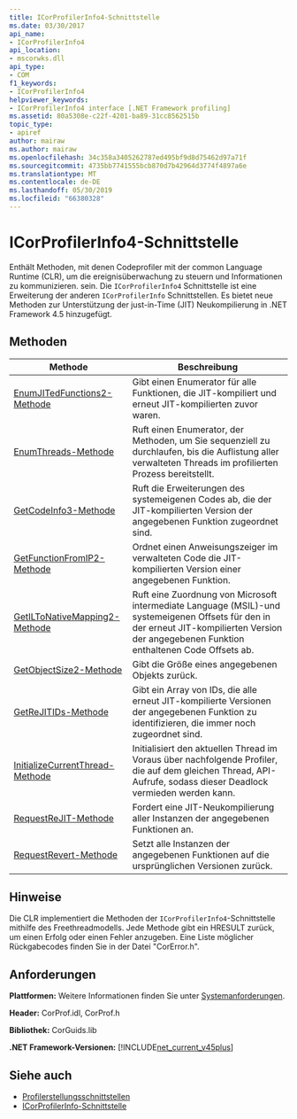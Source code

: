 ```yaml
---
title: ICorProfilerInfo4-Schnittstelle
ms.date: 03/30/2017
api_name:
- ICorProfilerInfo4
api_location:
- mscorwks.dll
api_type:
- COM
f1_keywords:
- ICorProfilerInfo4
helpviewer_keywords:
- ICorProfilerInfo4 interface [.NET Framework profiling]
ms.assetid: 80a5308e-c22f-4201-ba89-31cc8562515b
topic_type:
- apiref
author: mairaw
ms.author: mairaw
ms.openlocfilehash: 34c358a3405262787ed495bf9d8d75462d97a71f
ms.sourcegitcommit: 4735bb7741555bcb870d7b42964d3774f4897a6e
ms.translationtype: MT
ms.contentlocale: de-DE
ms.lasthandoff: 05/30/2019
ms.locfileid: "66380328"
---
```

# <a name="icorprofilerinfo4-interface"></a>ICorProfilerInfo4-Schnittstelle
Enthält Methoden, mit denen Codeprofiler mit der common Language Runtime (CLR), um die ereignisüberwachung zu steuern und Informationen zu kommunizieren. sein. Die `ICorProfilerInfo4` Schnittstelle ist eine Erweiterung der anderen `ICorProfilerInfo` Schnittstellen. Es bietet neue Methoden zur Unterstützung der just-in-Time (JIT) Neukompilierung in .NET Framework 4.5 hinzugefügt.  
  
## <a name="methods"></a>Methoden  
  
|Methode|Beschreibung|  
|------------|-----------------|  
|[EnumJITedFunctions2-Methode](../../../../docs/framework/unmanaged-api/profiling/icorprofilerinfo4-enumjitedfunctions2-method.md)|Gibt einen Enumerator für alle Funktionen, die JIT-kompiliert und erneut JIT-kompilierten zuvor waren.|  
|[EnumThreads-Methode](../../../../docs/framework/unmanaged-api/profiling/icorprofilerinfo4-enumthreads-method.md)|Ruft einen Enumerator, der Methoden, um Sie sequenziell zu durchlaufen, bis die Auflistung aller verwalteten Threads im profilierten Prozess bereitstellt.|  
|[GetCodeInfo3-Methode](../../../../docs/framework/unmanaged-api/profiling/icorprofilerinfo4-getcodeinfo3-method.md)|Ruft die Erweiterungen des systemeigenen Codes ab, die der JIT-kompilierten Version der angegebenen Funktion zugeordnet sind.|  
|[GetFunctionFromIP2-Methode](../../../../docs/framework/unmanaged-api/profiling/icorprofilerinfo4-getfunctionfromip2-method.md)|Ordnet einen Anweisungszeiger im verwalteten Code die JIT-kompilierten Version einer angegebenen Funktion.|  
|[GetILToNativeMapping2-Methode](../../../../docs/framework/unmanaged-api/profiling/icorprofilerinfo4-getiltonativemapping2-method.md)|Ruft eine Zuordnung von Microsoft intermediate Language (MSIL)-und systemeigenen Offsets für den in der erneut JIT-kompilierten Version der angegebenen Funktion enthaltenen Code Offsets ab.|  
|[GetObjectSize2-Methode](../../../../docs/framework/unmanaged-api/profiling/icorprofilerinfo4-getobjectsize2-method.md)|Gibt die Größe eines angegebenen Objekts zurück.|  
|[GetReJITIDs-Methode](../../../../docs/framework/unmanaged-api/profiling/icorprofilerinfo4-getrejitids-method.md)|Gibt ein Array von IDs, die alle erneut JIT-kompilierte Versionen der angegebenen Funktion zu identifizieren, die immer noch zugeordnet sind.|  
|[InitializeCurrentThread-Methode](../../../../docs/framework/unmanaged-api/profiling/icorprofilerinfo4-initializecurrentthread-method.md)|Initialisiert den aktuellen Thread im Voraus über nachfolgende Profiler, die auf dem gleichen Thread, API-Aufrufe, sodass dieser Deadlock vermieden werden kann.|  
|[RequestReJIT-Methode](../../../../docs/framework/unmanaged-api/profiling/icorprofilerinfo4-requestrejit-method.md)|Fordert eine JIT-Neukompilierung aller Instanzen der angegebenen Funktionen an.|  
|[RequestRevert-Methode](../../../../docs/framework/unmanaged-api/profiling/icorprofilerinfo4-requestrevert-method.md)|Setzt alle Instanzen der angegebenen Funktionen auf die ursprünglichen Versionen zurück.|  
  
## <a name="remarks"></a>Hinweise  
 Die CLR implementiert die Methoden der `ICorProfilerInfo4`-Schnittstelle mithilfe des Freethreadmodells. Jede Methode gibt ein HRESULT zurück, um einen Erfolg oder einen Fehler anzugeben. Eine Liste möglicher Rückgabecodes finden Sie in der Datei "CorError.h".  
  
## <a name="requirements"></a>Anforderungen  
 **Plattformen:** Weitere Informationen finden Sie unter [Systemanforderungen](../../../../docs/framework/get-started/system-requirements.md).  
  
 **Header:** CorProf.idl, CorProf.h  
  
 **Bibliothek:** CorGuids.lib  
  
 **.NET Framework-Versionen:** [!INCLUDE[net_current_v45plus](../../../../includes/net-current-v45plus-md.md)]  
  
## <a name="see-also"></a>Siehe auch

- [Profilerstellungsschnittstellen](../../../../docs/framework/unmanaged-api/profiling/profiling-interfaces.md)
- [ICorProfilerInfo-Schnittstelle](../../../../docs/framework/unmanaged-api/profiling/icorprofilerinfo-interface.md)
